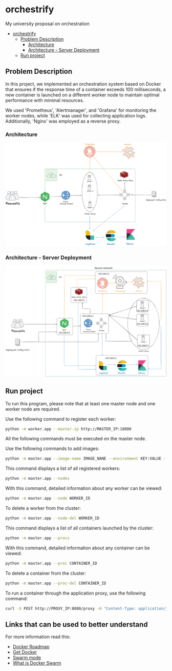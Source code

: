 # orchestrify
My university proposal on orchestration

- [orchestrify](#orchestrify)
  - [Problem Description](#problem-description)
    - [Architecture](#architecture)
    - [Architecture - Server Deployment](#architecture---server-deployment)
  - [Run project](#run-project)

## Problem Description
In this project, we implemented an orchestration system based on Docker that ensures if the response time of a container exceeds 100 milliseconds, a new container is launched on a different worker node to maintain optimal performance with minimal resources.

We used 'Prometheus', 'Alertmanager', and 'Grafana' for monitoring the worker nodes, while 'ELK' was used for collecting application logs. Additionally, 'Nginx' was employed as a reverse proxy.

### Architecture
![Architecture](./assets/Orchestrify.png)

### Architecture - Server Deployment
![ArchitectureServer](./assets/OrchestrifyServer.png)

## Run project
To run this program, please note that at least one master node and one worker node are required.

Use the following command to register each worker:
```bash
python -m worker.app --master-ip http://MASTER_IP:18080
```
All the following commands must be executed on the master node.

Use the following commands to add images:
```bash
python -m master.app --image-name IMAGE_NANE --environment KEY:VALUE --port HOST:CONTAINER --name CONTAINER_NAME
```
This command displays a list of all registered workers:
```bash
python -m master.app --nodes
```
With this command, detailed information about any worker can be viewed:
```bash
python -m master.app --node WORKER_ID
```
To delete a worker from the cluster:
```bash
python -m master.app --node-del WORKER_ID
```
This command displays a list of all containers launched by the cluster:
```bash
python -m master.app --procs
```
With this command, detailed information about any container can be viewed:
```bash
python -m master.app --proc CONTAINER_ID
```
To delete a container from the cluster:
```bash
python -m master.app --proc-del CONTAINER_ID
```
To run a container through the application proxy, use the following command:
```bash
curl -X POST http://PROXY_IP:8080/proxy -H "Content-Type: application/json" -d '{"name": "IMAGE_NAME", "method": "GET"}'
```

## Links that can be used to better understand
For more information read this:
* [Docker Roadmap](https://roadmap.sh/docker)
* [Get Docker](https://docs.docker.com/get-started/)
* [Swarm mode](https://docs.docker.com/engine/swarm/)
* [What is Docker Swarm](https://www.simplilearn.com/tutorials/docker-tutorial/docker-swarm)